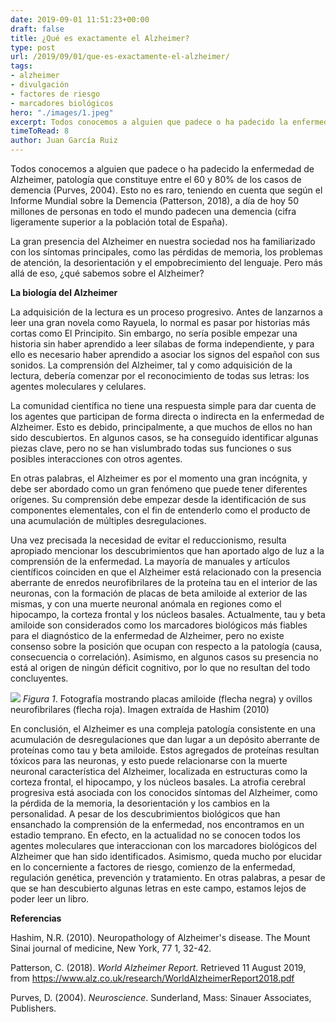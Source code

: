 ```yaml
---
date: 2019-09-01 11:51:23+00:00
draft: false
title: ¿Qué es exactamente el Alzheimer?
type: post
url: /2019/09/01/que-es-exactamente-el-alzheimer/
tags:
- alzheimer
- divulgación
- factores de riesgo
- marcadores biológicos
hero: "./images/1.jpeg"
excerpt: Todos conocemos a alguien que padece o ha padecido la enfermedad de Alzheimer, patología que constituye entre el 60 y 80% de los casos de demencia (Purves, 2004). *Leer más*
timeToRead: 8
author: Juan García Ruiz
---
```


Todos conocemos a alguien que padece o ha padecido la enfermedad de Alzheimer, patología que constituye entre el 60 y 80% de los casos de demencia (Purves, 2004). Esto no es raro, teniendo en cuenta que según el Informe Mundial sobre la Demencia (Patterson, 2018), a día de hoy 50 millones de personas en todo el mundo padecen una demencia (cifra ligeramente superior a la población total de España).

La gran presencia del Alzheimer en nuestra sociedad nos ha familiarizado con los síntomas principales, como las pérdidas de memoria, los problemas de atención, la desorientación y el empobrecimiento del lenguaje. Pero más allá de eso, ¿qué sabemos sobre el Alzheimer?

**La biología del Alzheimer**

La adquisición de la lectura es un proceso progresivo. Antes de lanzarnos a leer una gran novela como Rayuela, lo normal es pasar por historias más cortas como El Principito. Sin embargo, no sería posible empezar una historia sin haber aprendido a leer sílabas de forma independiente, y para ello es necesario haber aprendido a asociar los signos del español con sus sonidos. La comprensión del Alzheimer, tal y como adquisición de la lectura, debería comenzar por el reconocimiento de todas sus letras: los agentes moleculares y celulares.

La comunidad científica no tiene una respuesta simple para dar cuenta de los agentes que participan de forma directa o indirecta en la enfermedad de Alzheimer. Esto es debido, principalmente, a que muchos de ellos no han sido descubiertos. En algunos casos, se ha conseguido identificar algunas piezas clave, pero no se han vislumbrado todas sus funciones o sus posibles interacciones con otros agentes. 

En otras palabras, el Alzheimer es por el momento una gran incógnita, y debe ser abordado como un gran fenómeno que puede tener diferentes orígenes. Su comprensión debe empezar desde la identificación de sus componentes elementales, con el fin de entenderlo como el producto de una acumulación de múltiples desregulaciones. 

Una vez precisada la necesidad de evitar el reduccionismo, resulta apropiado mencionar los descubrimientos que han aportado algo de luz a la comprensión de la enfermedad. La mayoría de manuales y artículos científicos coinciden en que el Alzheimer está relacionado con la presencia aberrante de enredos neurofibrilares de la proteína tau en el interior de las neuronas, con la formación de placas de beta amiloide al exterior de las mismas, y con una muerte neuronal anómala en regiones como el hipocampo, la corteza frontal y los núcleos basales. Actualmente, tau y beta amiloide son considerados como los marcadores biológicos más fiables para el diagnóstico de la enfermedad de Alzheimer, pero no existe consenso sobre la posición que ocupan con respecto a la patología (causa, consecuencia o correlación). Asimismo, en algunos casos su presencia no está al origen de ningún déficit cognitivo, por lo que no resultan del todo concluyentes.

![](https://nervousystemhome.files.wordpress.com/2019/09/imagen-1.jpg?w=471)
_Figura 1_. Fotografía mostrando placas amiloide (flecha negra) y ovillos neurofibrilares (flecha roja). Imagen extraída de Hashim (2010)

En conclusión, el Alzheimer es una compleja patología consistente en una acumulación de desregulaciones que dan lugar a un depósito aberrante de proteínas como tau y beta amiloide. Estos agregados de proteínas resultan tóxicos para las neuronas, y esto puede relacionarse con la muerte neuronal característica del Alzheimer, localizada en estructuras como la corteza frontal, el hipocampo, y los núcleos basales. La atrofia cerebral progresiva está asociada con los conocidos síntomas del Alzheimer, como la pérdida de la memoria, la desorientación y los cambios en la personalidad. A pesar de los descubrimientos biológicos que han ensanchado la comprensión de la enfermedad, nos encontramos en un estadio temprano. En efecto, en la actualidad no se conocen todos los agentes moleculares que interaccionan con los marcadores biológicos del Alzheimer que han sido identificados. Asimismo, queda mucho por elucidar en lo concerniente a factores de riesgo, comienzo de la enfermedad, regulación genética, prevención y tratamiento.  En otras palabras, a pesar de que se han descubierto algunas letras en este campo, estamos lejos de poder leer un libro.

**Referencias**

Hashim, N.R. (2010). Neuropathology of Alzheimer's disease. The Mount Sinai journal of medicine, New York, 77 1, 32-42. 

Patterson, C. (2018). _World Alzheimer Report_. Retrieved 11 August 2019, from https://www.alz.co.uk/research/WorldAlzheimerReport2018.pdf

Purves, D. (2004). _Neuroscience_. Sunderland, Mass: Sinauer Associates, Publishers.
